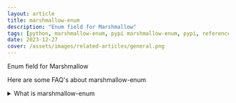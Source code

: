 ```yaml
---
layout: article
title: marshmallow-enum
description: "Enum field for Marshmallow"
tags: [python, marshmallow-enum, pypi marshmallow-enum, pypi, references]
date: 2023-12-27
cover: /assets/images/related-articles/general.png
---
```


Enum field for Marshmallow

Here are some FAQ's about marshmallow-enum
<details>
<summary>What is marshmallow-enum</summary>
Enum field for Marshmallow
</details>
